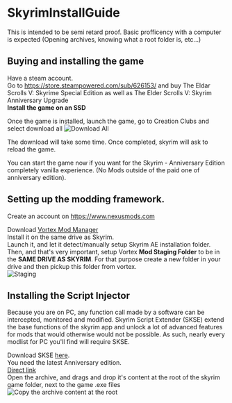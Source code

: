 # SkyrimInstallGuide

This is intended to be semi retard proof. Basic profficency with a computer is expected (Opening archives, knowing what a root folder is, etc...)          

## Buying and installing the game 
  
Have a steam account.           
Go to https://store.steampowered.com/sub/626153/ and buy The Eldar Scrolls V: Skyrime Special Edition as well as The Elder Scrolls V: Skyrim Anniversary Upgrade                    
**Install the game on an SSD**                

Once the game is installed, launch the game, go to Creation Clubs and select download all 
![Download All](https://drive.google.com/uc?id=1c2pkRK_YGjiiyhdU9AbFUL07AfdAriTz)

The download will take some time. Once completed, skyrim will ask to reload the game.

You can start the game now if you want for the Skyrim - Anniversary Edition completely vanilla experience. (No Mods outside of the paid one of anniversary edition).

## Setting up the modding framework.   
   
Create an account on https://www.nexusmods.com   
   
Download [Vortex Mod Manager](https://www.nexusmods.com/about/vortex/)                
Install it on the same drive as Skyrim.                
Launch it, and let it detect/manually setup Skyrim AE installation folder.              
Then, and that's very important, setup Vortex **Mod Staging Folder** to be in the **SAME DRIVE AS SKYRIM**. For that purpose create a new folder in your drive and then pickup this folder from vortex.                  
![Staging](https://drive.google.com/uc?id=17AtbueW7tl3KlcUvmdQDSgT4kxxEJyKD)

## Installing the Script Injector
    
Because you are on PC, any function call made by a software can be intercepted, monitored and modified. Skyrim Script Extender (SKSE) extend the base functions of the skyrim app and unlock a lot of advanced features for mods that would otherwise would not be possible. As such, nearly every modlist for PC you'll find will require SKSE.       
       
Download SKSE [here](https://skse.silverlock.org).            
You need the latest Anniversary edition.        
[Direct link](https://skse.silverlock.org/beta/skse64_2_02_03.7z)                
Open the archive, and drags and drop it's content at the root of the skyrim game folder, next to the game .exe files     
![Copy the archive content at the root](https://drive.google.com/uc?id=1wZX5SRcOzTWviEByDnZCX9dxjhzVz4EV)      



